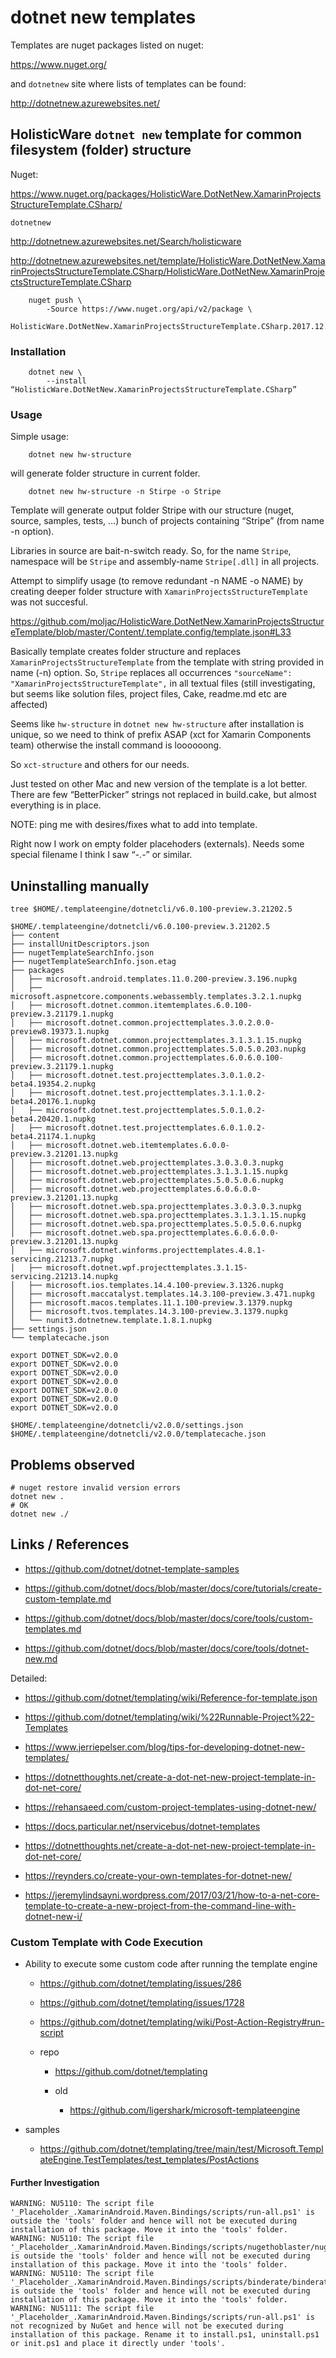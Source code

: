 # dotnet new templates

Templates are nuget packages listed on nuget:

https://www.nuget.org/

and `dotnetnew` site where lists of templates can be found:

http://dotnetnew.azurewebsites.net/


## HolisticWare `dotnet new` template for common filesystem (folder) structure

Nuget:

https://www.nuget.org/packages/HolisticWare.DotNetNew.XamarinProjectsStructureTemplate.CSharp/

`dotnetnew` 

http://dotnetnew.azurewebsites.net/Search/holisticware

http://dotnetnew.azurewebsites.net/template/HolisticWare.DotNetNew.XamarinProjectsStructureTemplate.CSharp/HolisticWare.DotNetNew.XamarinProjectsStructureTemplate.CSharp

```
    nuget push \
        -Source https://www.nuget.org/api/v2/package \
        HolisticWare.DotNetNew.XamarinProjectsStructureTemplate.CSharp.2017.12.3.nupkg
```

### Installation

```
    dotnet new \
        --install “HolisticWare.DotNetNew.XamarinProjectsStructureTemplate.CSharp”
```

### Usage

Simple usage:

```
    dotnet new hw-structure
```

will generate folder structure in current folder.

```
    dotnet new hw-structure -n Stirpe -o Stripe
```

Template will generate output folder Stripe with our structure (nuget, source, samples, 
tests, …) bunch of projects containing “Stripe” (from name -n option).

Libraries in source are bait-n-switch ready. So, for the name `Stripe`, namespace will be 
`Stripe` and assembly-name `Stripe[.dll]` in all projects.


Attempt to simplify usage (to remove redundant -n NAME -o NAME) by creating deeper folder 
structure with `XamarinProjectsStructureTemplate` was not succesful.

https://github.com/moljac/HolisticWare.DotNetNew.XamarinProjectsStructureTemplate/blob/master/Content/.template.config/template.json#L33

Basically template creates folder structure and replaces `XamarinProjectsStructureTemplate`
from the template with string provided in name (-n) option. So, `Stripe` replaces all 
occurrences `"sourceName": "XamarinProjectsStructureTemplate",` in all textual files (still investigating, but seems like solution files, project files, Cake, readme.md etc are affected) 


Seems like `hw-structure` in `dotnet new hw-structure` after installation is unique, so we need to think of prefix ASAP (xct for Xamarin Components team) otherwise the install command is loooooong.

So `xct-structure` and others for our needs.


Just tested on other Mac and new version of the template is a lot better.
There are few “BetterPicker” strings not replaced in build.cake, but almost everything is in place.

NOTE: ping me with desires/fixes what to add into template. 

Right now I work on empty folder placehoders (externals). Needs some special filename I think I saw “-.-” or similar.


## Uninstalling manually 

```
tree $HOME/.templateengine/dotnetcli/v6.0.100-preview.3.21202.5
```

```
$HOME/.templateengine/dotnetcli/v6.0.100-preview.3.21202.5
├── content
├── installUnitDescriptors.json
├── nugetTemplateSearchInfo.json
├── nugetTemplateSearchInfo.json.etag
├── packages
│   ├── microsoft.android.templates.11.0.200-preview.3.196.nupkg
│   ├── microsoft.aspnetcore.components.webassembly.templates.3.2.1.nupkg
│   ├── microsoft.dotnet.common.itemtemplates.6.0.100-preview.3.21179.1.nupkg
│   ├── microsoft.dotnet.common.projecttemplates.3.0.2.0.0-preview8.19373.1.nupkg
│   ├── microsoft.dotnet.common.projecttemplates.3.1.3.1.15.nupkg
│   ├── microsoft.dotnet.common.projecttemplates.5.0.5.0.203.nupkg
│   ├── microsoft.dotnet.common.projecttemplates.6.0.6.0.100-preview.3.21179.1.nupkg
│   ├── microsoft.dotnet.test.projecttemplates.3.0.1.0.2-beta4.19354.2.nupkg
│   ├── microsoft.dotnet.test.projecttemplates.3.1.1.0.2-beta4.20176.1.nupkg
│   ├── microsoft.dotnet.test.projecttemplates.5.0.1.0.2-beta4.20420.1.nupkg
│   ├── microsoft.dotnet.test.projecttemplates.6.0.1.0.2-beta4.21174.1.nupkg
│   ├── microsoft.dotnet.web.itemtemplates.6.0.0-preview.3.21201.13.nupkg
│   ├── microsoft.dotnet.web.projecttemplates.3.0.3.0.3.nupkg
│   ├── microsoft.dotnet.web.projecttemplates.3.1.3.1.15.nupkg
│   ├── microsoft.dotnet.web.projecttemplates.5.0.5.0.6.nupkg
│   ├── microsoft.dotnet.web.projecttemplates.6.0.6.0.0-preview.3.21201.13.nupkg
│   ├── microsoft.dotnet.web.spa.projecttemplates.3.0.3.0.3.nupkg
│   ├── microsoft.dotnet.web.spa.projecttemplates.3.1.3.1.15.nupkg
│   ├── microsoft.dotnet.web.spa.projecttemplates.5.0.5.0.6.nupkg
│   ├── microsoft.dotnet.web.spa.projecttemplates.6.0.6.0.0-preview.3.21201.13.nupkg
│   ├── microsoft.dotnet.winforms.projecttemplates.4.8.1-servicing.21213.7.nupkg
│   ├── microsoft.dotnet.wpf.projecttemplates.3.1.15-servicing.21213.14.nupkg
│   ├── microsoft.ios.templates.14.4.100-preview.3.1326.nupkg
│   ├── microsoft.maccatalyst.templates.14.3.100-preview.3.471.nupkg
│   ├── microsoft.macos.templates.11.1.100-preview.3.1379.nupkg
│   ├── microsoft.tvos.templates.14.3.100-preview.3.1379.nupkg
│   └── nunit3.dotnetnew.template.1.8.1.nupkg
├── settings.json
└── templatecache.json
```


```
export DOTNET_SDK=v2.0.0
export DOTNET_SDK=v2.0.0
export DOTNET_SDK=v2.0.0
export DOTNET_SDK=v2.0.0
export DOTNET_SDK=v2.0.0
export DOTNET_SDK=v2.0.0
export DOTNET_SDK=v2.0.0

$HOME/.templateengine/dotnetcli/v2.0.0/settings.json
$HOME/.templateengine/dotnetcli/v2.0.0/templatecache.json
````



## Problems observed

    # nuget restore invalid version errors
    dotnet new .
    # OK
    dotnet new ./

## Links / References

*   https://github.com/dotnet/dotnet-template-samples

*   https://github.com/dotnet/docs/blob/master/docs/core/tutorials/create-custom-template.md

*   https://github.com/dotnet/docs/blob/master/docs/core/tools/custom-templates.md

*   https://github.com/dotnet/docs/blob/master/docs/core/tools/dotnet-new.md

Detailed:

*   https://github.com/dotnet/templating/wiki/Reference-for-template.json

*   https://github.com/dotnet/templating/wiki/%22Runnable-Project%22-Templates

*   https://www.jerriepelser.com/blog/tips-for-developing-dotnet-new-templates/

*   https://dotnetthoughts.net/create-a-dot-net-new-project-template-in-dot-net-core/

*   https://rehansaeed.com/custom-project-templates-using-dotnet-new/

*   https://docs.particular.net/nservicebus/dotnet-templates

*   https://dotnetthoughts.net/create-a-dot-net-new-project-template-in-dot-net-core/

*   https://reynders.co/create-your-own-templates-for-dotnet-new/

*   https://jeremylindsayni.wordpress.com/2017/03/21/how-to-a-net-core-template-to-create-a-new-project-from-the-command-line-with-dotnet-new-i/

### Custom Template with Code Execution

*   Ability to execute some custom code after running the template engine

    *   https://github.com/dotnet/templating/issues/286

    *   https://github.com/dotnet/templating/issues/1728

    *   https://github.com/dotnet/templating/wiki/Post-Action-Registry#run-script

    *   repo

        *   https://github.com/dotnet/templating

        *   old

            *   https://github.com/ligershark/microsoft-templateengine

*   samples

    *   https://github.com/dotnet/templating/tree/main/test/Microsoft.TemplateEngine.TestTemplates/test_templates/PostActions


#### Further Investigation

```
WARNING: NU5110: The script file '_Placeholder_.XamarinAndroid.Maven.Bindings/scripts/run-all.ps1' is outside the 'tools' folder and hence will not be executed during installation of this package. Move it into the 'tools' folder.
WARNING: NU5110: The script file '_Placeholder_.XamarinAndroid.Maven.Bindings/scripts/nugethoblaster/nugethoblaster.ps1' is outside the 'tools' folder and hence will not be executed during installation of this package. Move it into the 'tools' folder.
WARNING: NU5110: The script file '_Placeholder_.XamarinAndroid.Maven.Bindings/scripts/binderate/binderate.ps1' is outside the 'tools' folder and hence will not be executed during installation of this package. Move it into the 'tools' folder.
WARNING: NU5111: The script file '_Placeholder_.XamarinAndroid.Maven.Bindings/scripts/run-all.ps1' is not recognized by NuGet and hence will not be executed during installation of this package. Rename it to install.ps1, uninstall.ps1 or init.ps1 and place it directly under 'tools'.
```
